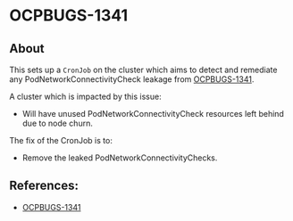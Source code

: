# OCPBUGS-1341

## About

This sets up a `CronJob` on the cluster which aims to detect and remediate any PodNetworkConnectivityCheck leakage from [OCPBUGS-1341][].

A cluster which is impacted by this issue:
- Will have unused PodNetworkConnectivityCheck resources left behind due to node churn.

The fix of the CronJob is to:
- Remove the leaked PodNetworkConnectivityChecks.

## References:
* [OCPBUGS-1341][]

[OCPBUGS-1341]: https://issues.redhat.com/browse/OCPBUGS-1341
